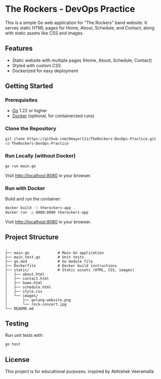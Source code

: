 # The Rockers - DevOps Practice

This is a simple Go web application for "The Rockers" band website. It serves static HTML pages for Home, About, Schedule, and Contact, along with static assets like CSS and images.

## Features

- Static website with multiple pages (Home, About, Schedule, Contact)
- Styled with custom CSS
- Dockerized for easy deployment

## Getting Started

### Prerequisites

- [Go](https://golang.org/dl/) 1.22 or higher
- [Docker](https://www.docker.com/) (optional, for containerized runs)

### Clone the Repository

```sh
git clone https://github.com/Omayer111/TheRockers-DevOps-Practice.git
cd TheRockers-DevOps-Practice
```

### Run Locally (without Docker)

```sh
go run main.go
```

Visit [http://localhost:8080](http://localhost:8080) in your browser.

### Run with Docker

Build and run the container:

```sh
docker build -t therockers-app .
docker run -p 8080:8080 therockers-app
```

Visit [http://localhost:8080](http://localhost:8080) in your browser.

## Project Structure

```
.
├── main.go             # Main Go application
├── main_test.go        # Unit tests
├── go.mod              # Go module file
├── Dockerfile          # Docker build instructions
├── static/             # Static assets (HTML, CSS, images)
│   ├── about.html
│   ├── contact.html
│   ├── home.html
│   ├── schedule.html
│   ├── style.css
│   └── images/
│       ├── golang-website.png
│       └── rock-concert.jpg
└── README.md
```

## Testing

Run unit tests with:

```sh
go test
```

## License

This project is for educational purposes.
inspired by Abhishek Veeramalla